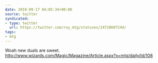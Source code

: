 ```yaml
---
date: 2010-09-17 04:05:34+00:00
source: twitter
syndicated:
- type: twitter
  url: https://twitter.com/roy_mtg/statuses/24728607244/
tags:
- mtg
---
```


Woah new duals are sweet. http://www.wizards.com/Magic/Magazine/Article.aspx?x=mtg/daily/ld/108